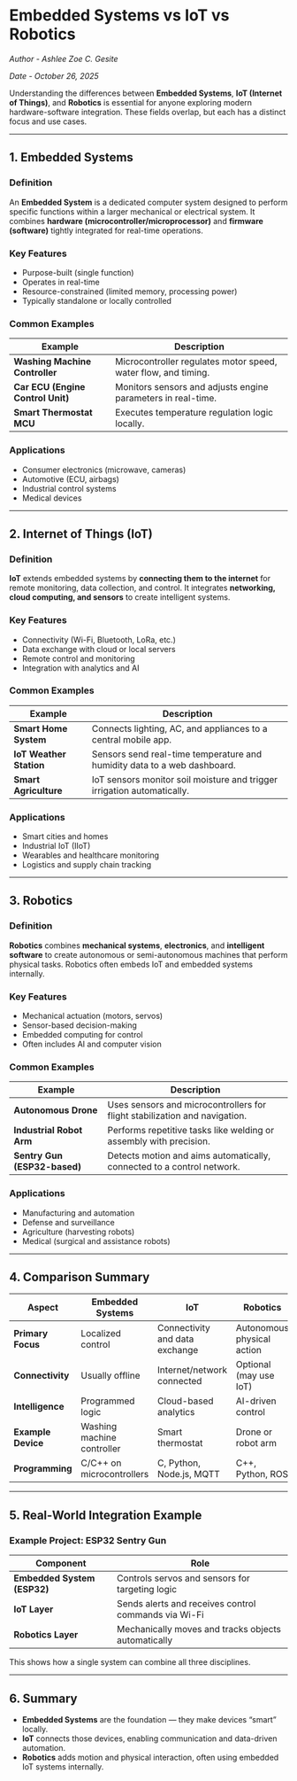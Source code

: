 # Embedded Systems vs IoT vs Robotics

*Author - Ashlee Zoe C. Gesite*

*Date - October 26, 2025*

Understanding the differences between **Embedded Systems**, **IoT (Internet of Things)**, and **Robotics** is essential for anyone exploring modern hardware-software integration. These fields overlap, but each has a distinct focus and use cases.

---

## 1. Embedded Systems

### Definition
An **Embedded System** is a dedicated computer system designed to perform specific functions within a larger mechanical or electrical system. It combines **hardware (microcontroller/microprocessor)** and **firmware (software)** tightly integrated for real-time operations.

### Key Features
- Purpose-built (single function)
- Operates in real-time
- Resource-constrained (limited memory, processing power)
- Typically standalone or locally controlled

### Common Examples
| Example | Description |
|----------|-------------|
| **Washing Machine Controller** | Microcontroller regulates motor speed, water flow, and timing. |
| **Car ECU (Engine Control Unit)** | Monitors sensors and adjusts engine parameters in real-time. |
| **Smart Thermostat MCU** | Executes temperature regulation logic locally. |

### Applications
- Consumer electronics (microwave, cameras)
- Automotive (ECU, airbags)
- Industrial control systems
- Medical devices

---

## 2. Internet of Things (IoT)

### Definition
**IoT** extends embedded systems by **connecting them to the internet** for remote monitoring, data collection, and control. It integrates **networking, cloud computing, and sensors** to create intelligent systems.

### Key Features
- Connectivity (Wi-Fi, Bluetooth, LoRa, etc.)
- Data exchange with cloud or local servers
- Remote control and monitoring
- Integration with analytics and AI

### Common Examples
| Example | Description |
|----------|-------------|
| **Smart Home System** | Connects lighting, AC, and appliances to a central mobile app. |
| **IoT Weather Station** | Sensors send real-time temperature and humidity data to a web dashboard. |
| **Smart Agriculture** | IoT sensors monitor soil moisture and trigger irrigation automatically. |

### Applications
- Smart cities and homes
- Industrial IoT (IIoT)
- Wearables and healthcare monitoring
- Logistics and supply chain tracking

---

## 3. Robotics

### Definition
**Robotics** combines **mechanical systems**, **electronics**, and **intelligent software** to create autonomous or semi-autonomous machines that perform physical tasks. Robotics often embeds IoT and embedded systems internally.

### Key Features
- Mechanical actuation (motors, servos)
- Sensor-based decision-making
- Embedded computing for control
- Often includes AI and computer vision

### Common Examples
| Example | Description |
|----------|-------------|
| **Autonomous Drone** | Uses sensors and microcontrollers for flight stabilization and navigation. |
| **Industrial Robot Arm** | Performs repetitive tasks like welding or assembly with precision. |
| **Sentry Gun (ESP32-based)** | Detects motion and aims automatically, connected to a control network. |

### Applications
- Manufacturing and automation
- Defense and surveillance
- Agriculture (harvesting robots)
- Medical (surgical and assistance robots)

---

## 4. Comparison Summary

| Aspect | Embedded Systems | IoT | Robotics |
|--------|------------------|-----|-----------|
| **Primary Focus** | Localized control | Connectivity and data exchange | Autonomous physical action |
| **Connectivity** | Usually offline | Internet/network connected | Optional (may use IoT) |
| **Intelligence** | Programmed logic | Cloud-based analytics | AI-driven control |
| **Example Device** | Washing machine controller | Smart thermostat | Drone or robot arm |
| **Programming** | C/C++ on microcontrollers | C, Python, Node.js, MQTT | C++, Python, ROS |

---

## 5. Real-World Integration Example

### Example Project: **ESP32 Sentry Gun**
| Component | Role |
|------------|------|
| **Embedded System (ESP32)** | Controls servos and sensors for targeting logic |
| **IoT Layer** | Sends alerts and receives control commands via Wi-Fi |
| **Robotics Layer** | Mechanically moves and tracks objects automatically |

This shows how a single system can combine all three disciplines.

---

## 6. Summary

- **Embedded Systems** are the foundation — they make devices “smart” locally.  
- **IoT** connects those devices, enabling communication and data-driven automation.  
- **Robotics** adds motion and physical interaction, often using embedded IoT systems internally.

